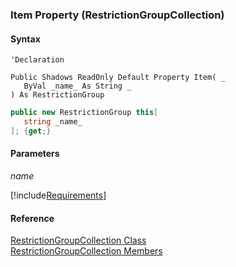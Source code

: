 ﻿### Item Property (RestrictionGroupCollection)

#### Syntax

```vbnet
'Declaration

Public Shadows ReadOnly Default Property Item( _
   ByVal _name_ As String _
) As RestrictionGroup
```

```csharp
public new RestrictionGroup this[ 
   string _name_
]; {get;}
```

#### Parameters

_name_

[!include[Requirements](../partials/requirements.md)]

#### Reference

[RestrictionGroupCollection Class](fcSDK~FChoice.Foundation.DataObjects.RestrictionGroupCollection.md)  
[RestrictionGroupCollection Members](fcSDK~FChoice.Foundation.DataObjects.RestrictionGroupCollection_members.md)